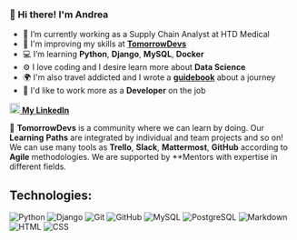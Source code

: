 ### 👋 Hi there! I'm Andrea

<!--
**AndreaOrlando23/AndreaOrlando23** is a ✨ _special_ ✨ repository because its `README.md` (this file) appears on your GitHub profile.

Here are some ideas to get you started:

- 🔭 I’m currently working on ...
- 🌱 I’m currently learning ...
- 👯 I’m looking to collaborate on ...
- 🤔 I’m looking for help with ...
- 💬 Ask me about ...
- 📫 How to reach me: ...
- 😄 Pronouns: ...
- ⚡ Fun fact: ...
-->

- 🏢 I’m currently working as a Supply Chain Analyst at HTD Medical
- 🌱 I'm improving my skills at **[TomorrowDevs](https://www.tomorrowdevs.com/)**
- 💻 I’m learning **Python**, **Django**, **MySQL**, **Docker**
- ⚙️ I love coding and I desire learn more about **Data Science** 
- 🌍 I'm also travel addicted and I wrote a **[guidebook](https://www.meteotrip.it/bologna-istanbul-in-treno/)** about a journey
- :honeybee: I'd like to work more as a **Developer** on the job


<a href= "https://www.linkedin.com/in/andreaorlando87/"><img src="https://cdn4.iconfinder.com/data/icons/social-messaging-ui-color-shapes-2-free/128/social-linkedin-circle-512.png" height="18" width="18"/> <b>My LinkedIn </b></a>

:link: **TomorrowDevs** is a community where we can learn by doing. Our **Learning** **Paths** are integrated by individual and team projects and so on!
       We can use many tools as **Trello**, **Slack**, **Mattermost**, **GitHub** according to **Agile** methodologies.
       We are supported by **Mentors with expertise in different fields.

## Technologies:
![Python](https://img.shields.io/badge/-Python-fff?&logo=Python)
![Django](https://img.shields.io/badge/-Django-fff?&logo=Django&logoColor=forestgreen)
![Git](https://img.shields.io/badge/-Git-fff?&logo=Git)
![GitHub](https://img.shields.io/badge/-GitHub-333333?style=flat&logo=GitHub)
![MySQL](https://img.shields.io/badge/-MySQL-fff?&logo=mysql&logoColor=dark-blue)
![PostgreSQL](https://img.shields.io/badge/-PostgreSQL-fff?&logo=postgresql&logoColor=1136BE)
![Markdown](https://img.shields.io/badge/-Markdown-fff?&logo=Markdown&logoColor=grey)
![HTML](https://img.shields.io/badge/-HTML-fff?&logo=HTML5)
![CSS](https://img.shields.io/badge/-CSS-fff?&logo=CSS3&logoColor=blue)
